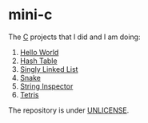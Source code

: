 # mini-c

The [C](https://en.wikipedia.org/wiki/C_(programming_language)) projects that I did and I am doing:

1. [Hello World](./hello_world)
2. [Hash Table](./hash_table)
3. [Singly Linked List](./singly_linked_list)
4. [Snake](./snake)
5. [String Inspector](./string_inspector)
6. [Tetris](./tetris)

The repository is under [UNLICENSE](https://unlicense.org).
